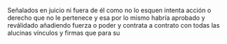Señalados en juicio ni fuera de él como no lo esquen intenta acción o derecho que no le pertenece y esa por lo mismo habría aprobado y reválidado añadiendo fuerza o poder y contrata a contrato con todas las alucinas vínculos y firmas que para su